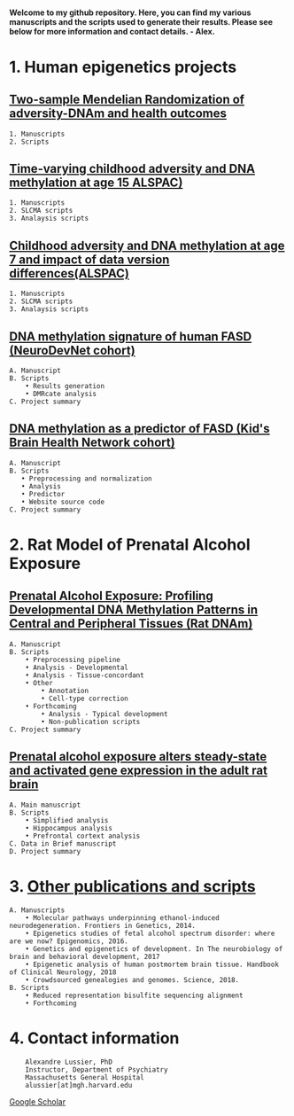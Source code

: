 #### Welcome to my github repository. Here, you can find my various manuscripts and the scripts used to generate their results. Please see below for more information and contact details. - Alex. 

# 1. Human epigenetics projects
## [Two-sample Mendelian Randomization of adversity-DNAm and health outcomes](/DNAm_MR_AJE)
    1. Manuscripts
    2. Scripts

## [Time-varying childhood adversity and DNA methylation at age 15 ALSPAC)](/adversity-DNAm)
    1. Manuscripts
    2. SLCMA scripts
    3. Analaysis scripts

## [Childhood adversity and DNA methylation at age 7 and impact of data version differences(ALSPAC)](/ALSPAC_data_differences)
    1. Manuscripts
    2. SLCMA scripts
    3. Analaysis scripts

## [DNA methylation signature of human FASD (NeuroDevNet cohort)](/DNAm_signature_FASD)
    A. Manuscript
    B. Scripts
        • Results generation
        • DMRcate analysis
    C. Project summary
  
## [DNA methylation as a predictor of FASD (Kid's Brain Health Network cohort)](/DNAm_predictor_FASD)
    A. Manuscript
    B. Scripts
       • Preprocessing and normalization
       • Analysis
       • Predictor
       • Website source code 
    C. Project summary

# 2. Rat Model of Prenatal Alcohol Exposure
## [Prenatal Alcohol Exposure: Profiling Developmental DNA Methylation Patterns in Central and Peripheral Tissues (Rat DNAm)](/Rat_DNAm)
    A. Manuscript
    B. Scripts
        • Preprocessing pipeline
        • Analysis - Developmental
        • Analysis - Tissue-concordant
        • Other
            • Annotation 
            • Cell-type correction
        • Forthcoming
            • Analysis - Typical development
            • Non-publication scripts
    C. Project summary
    
## [Prenatal alcohol exposure alters steady-state and activated gene expression in the adult rat brain](/Rat_transcriptome_PAE)
    A. Main manuscript
    B. Scripts
        • Simplified analysis
        • Hippocampus analysis
        • Prefrontal cortext analysis
    C. Data in Brief manuscript
    D. Project summary
    
# 3. [Other publications and scripts](/Other)
    A. Manuscripts
        • Molecular pathways underpinning ethanol-induced neurodegeneration. Frontiers in Genetics, 2014.
        • Epigenetics studies of fetal alcohol spectrum disorder: where are we now? Epigenomics, 2016.
        • Genetics and epigenetics of development. In The neurobiology of brain and behavioral development, 2017
        • Epigenetic analysis of human postmortem brain tissue. Handbook of Clinical Neurology, 2018
        • Crowdsourced genealogies and genomes. Science, 2018.
    B. Scripts
        • Reduced representation bisulfite sequencing alignment
        • Forthcoming

# 4. Contact information
        Alexandre Lussier, PhD
        Instructor, Department of Psychiatry
        Massachusetts General Hospital
        alussier[at]mgh.harvard.edu
[Google Scholar](https://scholar.google.ca/citations?user=l1MwrMkAAAAJ&hl=en)
